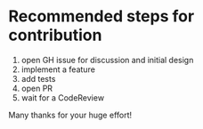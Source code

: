 # Recommended steps for contribution

1. open GH issue for discussion and initial design
2. implement a feature
3. add tests
4. open PR
5. wait for a CodeReview

Many thanks for your huge effort!
